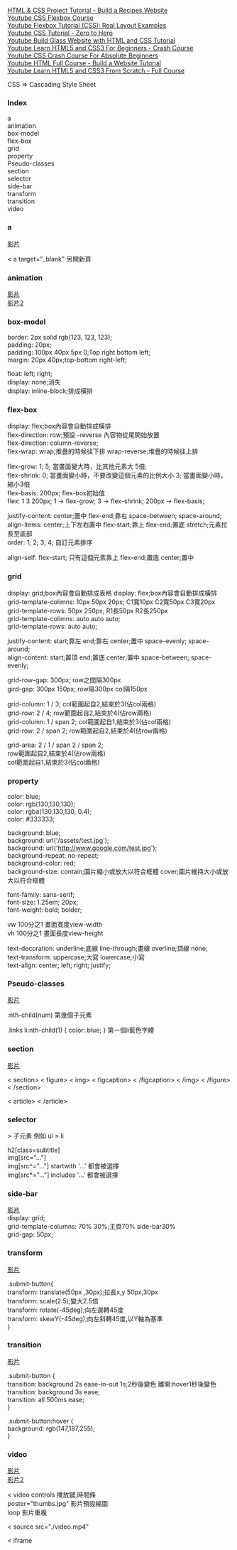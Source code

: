
[HTML & CSS Project Tutorial - Build a Recipes Website](https://www.youtube.com/watch?v=-8LTPIJBGwQ&ab_channel=freeCodeCamp.org)    
[Youtube CSS Flexbox Course](https://www.youtube.com/watch?v=-Wlt8NRtOpo&ab_channel=freeCodeCamp.org)    
[Youtube Flexbox Tutorial (CSS): Real Layout Examples](https://www.youtube.com/watch?v=k32voqQhODc&ab_channel=LearnWebCode)   
[Youtube CSS Tutorial - Zero to Hero](https://www.youtube.com/watch?v=1Rs2ND1ryYc&ab_channel=freeCodeCamp.org)   
[Youtube Build Glass Website with HTML and CSS Tutorial](https://www.youtube.com/watch?v=O7WbVj5apxU&ab_channel=DevEd)        
[Youtube Learn HTML5 and CSS3 For Beginners - Crash Course](https://www.youtube.com/watch?v=vQWlgd7hV4A&ab_channel=DevEd)   
[Youtube CSS Crash Course For Absolute Beginners](https://www.youtube.com/watch?v=yfoY53QXEnI&ab_channel=TraversyMedia)   
[Youtube HTML Full Course - Build a Website Tutorial](https://www.youtube.com/watch?v=pQN-pnXPaVg&ab_channel=freeCodeCamp.org)   
[Youtube Learn HTML5 and CSS3 From Scratch - Full Course](https://www.youtube.com/watch?v=mU6anWqZJcc&ab_channel=freeCodeCamp.org)   


CSS => Cascading Style Sheet    

### Index   
a   
animation   
box-model   
flex-box    
grid    
property    
Pseudo-classes    
section   
selector    
side-bar    
transform   
transition    
video   

### a   

[影片](https://youtu.be/vQWlgd7hV4A?t=2736)   

< a target="_blank" 另開新頁       


### animation   

[影片](https://youtu.be/1Rs2ND1ryYc?t=19018)    
[影片2](https://youtu.be/1Rs2ND1ryYc?t=19797)   


### box-model           

border: 2px solid rgb(123, 123, 123);           
padding: 20px;          
padding: 100px 40px 5px 0;Top right bottom left;            
margin: 20px 40px;top-bottom right-left;                   

float: left; right;            
display: none;消失          
display: inline-block;排成橫排             




### flex-box            

display: flex;box內容會自動排成橫排    
flex-direction: row;預設 -reverse 內容物從尾開始放置          
flex-direction: column-reverse;           
flex-wrap: wrap;推疊的時候往下排 wrap-reverse;堆疊的時候往上排   

flex-grow: 1; 5;  當畫面變大時，比其他元素大 5倍;    
flex-shrink: 0; 當畫面變小時，不要改變這個元素的比例大小 3; 當畫面變小時，縮小3倍    
flex-basis: 200px; flex-box初始值    
flex: 1 3 200px;  1 -> flex-grow; 3 -> flex-shrink; 200px -> flex-basis;    

justify-content: center;置中 flex-end;靠右 space-between; space-around;       
align-items: center;上下左右置中 flex-start;靠上 flex-end;置底 stretch;元素拉長至底部        
order: 1; 2; 3; 4; 自訂元素排序           

align-self: flex-start; 只有這個元素靠上 flex-end;置底  center;置中   


### grid    

display: grid;box內容會自動排成表格     display: flex;box內容會自動排成橫排   
grid-template-colimns: 10px 50px 20px; C1寬10px C2寬50px C3寬20px    
grid-template-rows: 50px 250px; R1長50px R2長250px   
grid-template-colimns: auto auto auto;    
grid-template-rows: auto auto;    

justify-content: start;靠左 end;靠右 center;置中 space-evenly; space-around;      
align-content: start;置頂 end;置底 center;置中 space-between; space-evenly;     

grid-row-gap: 300px; row之間隔300px    
gird-gap: 300px 150px; row隔300px col隔150px    

grid-column: 1 / 3; col範圍起自2,結束於3(佔col兩格)      
grid-row: 2 / 4; row範圍起自2,結束於4(佔row兩格)    
grid-column: 1 / span 2; col範圍起自1,結束於3(佔col兩格)      
grid-row: 2 / span 2; row範圍起自2,結束於4(佔row兩格)    

grid-area: 2 / 1 / span 2 / span 2;   
row範圍起自2,結束於4(佔row兩格)    
col範圍起自1,結束於3(佔col兩格)      


### property   

color: blue;    
color: rgb(130,130,130);   
color: rgba(130,130,130, 0.4);   
color: #333333;    

background: blue;   
background: url('/assets/test.jpg');    
background: url('http://www.google.com/test.jpg');    
background-repeat: no-repeat;      
background-color: red;    
background-size: contain;圖片縮小或放大以符合框體   cover;圖片維持大小或放大以符合框體    

font-family: sans-serif;            
font-size: 1.25em; 20px;               
font-weight: bold; bolder;     

vw 100分之1 畫面寬度view-width            
vh 100分之1 畫面長度view-height            

text-decoration: underline;底線 line-through;畫線 overline;頂線 none;      
text-transform: uppercase;大寫 lowercase;小寫       
text-align: center; left; right; justify;         

### Pseudo-classes    

[影片](https://youtu.be/vQWlgd7hV4A?t=7362)    

:nth-child(num) 第幾個子元素   

.links li:nth-child(1) { color: blue; } 第一個li藍色字體   


### section   

[影片](https://youtu.be/vQWlgd7hV4A?t=5248)    

< section> 
< figure> < img> < figcaption> < /figcaption> < /img> < /figure> < /section>    

< article> < /article>


### selector    

\>   子元素   例如 ul > li   

h2[class=subtitle]    
img[src="..."]    
img[src^="..."]    startwith '...' 都會被選擇    
img[src*="..."]    includes '...' 都會被選擇


### side-bar    

[影片](https://youtu.be/1Rs2ND1ryYc?t=20854)    
display: grid;    
grid-template-columns: 70% 30%;主頁70% side-bar30%   
grid-gap: 50px;   



### transform   

[影片](https://youtu.be/1Rs2ND1ryYc?t=18015)    

.submit-button{   
transform: translate(50px ,30px);拉長x,y 50px,30px   
transform: scale(2.5);變大2.5倍    
transform: rotate(-45deg);向左選轉45度    
transform: skewY(-45deg);向左斜轉45度,以Y軸為基準       
}   


### transition    

[影片](https://youtu.be/1Rs2ND1ryYc?t=17345)    

.submit-button {    
transition: background 2s ease-in-out 1s;2秒後變色  離開:hover1秒後變色     
transition: background 3s ease;   
transition: all 500ms ease;   
}   

.submit-button:hover {    
background: rgb(147,187,255);   
}   


### video   

[影片](https://youtu.be/vQWlgd7hV4A?t=2416)    
[影片2](https://youtu.be/pQN-pnXPaVg?t=4616)   

< video controls 播放鍵,時間條      
poster="thumbs.jpg" 影片預設縮圖    
loop 影片重複      

< source src="./video.mp4"

< iframe 
